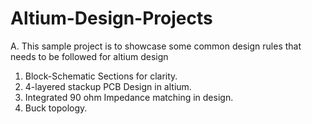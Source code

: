# Altium-Design-Projects

A. This sample project is to showcase some common design rules that needs to be followed for altium design
1. Block-Schematic Sections for clarity.
2. 4-layered stackup PCB Design in altium.
3. Integrated 90 ohm Impedance matching in design.
4. Buck topology.
